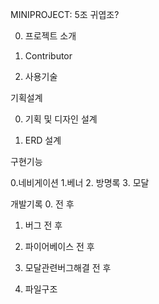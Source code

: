 MINIPROJECT: 5조 귀엽조?

0. 프로젝트 소개

1. Contributor

2. 사용기술


기획설계

0. 기획 및 디자인 설계

1. ERD 설계


구현기능

0.네비게이션
1.베너
2. 방명록
3. 모달


개발기록
0. 
전
후
1. 버그
전
후
2. 파이어베이스
전
후

3. 모달관련버그해결
전
후

4. 파일구조
